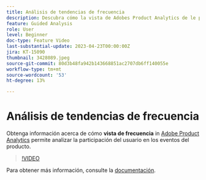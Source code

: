 ```yaml
---
title: Análisis de tendencias de frecuencia
description: Descubra cómo la vista de Adobes Product Analytics de le permite analizar la participación del usuario con los eventos de su producto.
feature: Guided Analysis
role: User
level: Beginner
doc-type: Feature Video
last-substantial-update: 2023-04-23T00:00:00Z
jira: KT-15090
thumbnail: 3428089.jpeg
source-git-commit: 80d3b48fa942b143668851ac2707db6ff140055e
workflow-type: tm+mt
source-wordcount: '53'
ht-degree: 13%

---
```


# Análisis de tendencias de frecuencia

Obtenga información acerca de cómo **vista de frecuencia** in [Adobe Product Analytics](../../adobe-product-analytics/adobe-product-analytics-overview.md) permite analizar la participación del usuario en los eventos del producto.

>[!VIDEO](https://video.tv.adobe.com/v/3428089/?learn=on)

Para obtener más información, consulte la [documentación](https://experienceleague.adobe.com/en/docs/analytics-platform/using/guided-analysis/trends/frequency).
